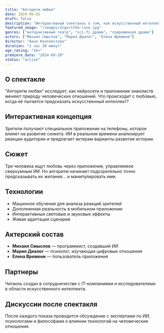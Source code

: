 ```yaml
---
title: "Алгоритм любви"
date: 2024-06-01
draft: false
description: "Интерактивный спектакль о том, как искусственный интеллект влияет на человеческие отношения"
featured_image: "/images/algorithm-love.jpg"
genres: ["интерактивный театр", "sci-fi драма", "современная драма"]
actors: ["Михаил Смыслов", "Мария Диалог", "Елена Времени"]
director: "Анна Контекстова"
duration: "1 час 30 минут"
age_rating: "16+"
premiere_date: "2024-09-20"
status: "active"
---
```


## О спектакле

"Алгоритм любви" исследует, как нейросети и приложения знакомств меняют природу человеческих отношений. Что происходит с любовью, когда её пытается предсказать искусственный интеллект?

## Интерактивная концепция

Зрители получают специальное приложение на телефоны, которое влияет на развитие сюжета. ИИ в реальном времени анализирует реакции аудитории и предлагает актерам варианты развития истории.

## Сюжет

Три человека ищут любовь через приложение, управляемое сверхумным ИИ. Но алгоритм начинает подозрительно точно предсказывать их желания... и манипулировать ими.

## Технологии

- Машинное обучение для анализа реакций зрителей
- Дополненная реальность в мобильном приложении
- Интерактивные световые и звуковые эффекты
- Живая адаптация сценария

## Актерский состав

- **Михаил Смыслов** — программист, создавший ИИ
- **Мария Диалог** — психолог, изучающая цифровые отношения
- **Елена Времени** — пользователь приложения

## Партнеры

Читакль создан в сотрудничестве с IT-компаниями и исследователями в области искусственного интеллекта.

## Дискуссии после спектакля

После каждого показа проводится обсуждение с экспертами по ИИ, психологами и философами о влиянии технологий на человеческие отношения.
